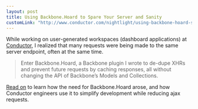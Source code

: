 ```yaml
---
layout: post
title: Using Backbone.Hoard to Spare Your Server and Sanity
customLink: "http://www.conductor.com/nightlight/using-backbone-hoard-spare-server-sanity/"
---
```


While working on user-generated workspaces (dashboard applications) at [Conductor](http://www.conductor.com/), I realized that many requests were being made to the same server endpoint, often at the same time.

> Enter Backbone.Hoard, a Backbone plugin I wrote to de-dupe XHRs and prevent future requests by caching responses, all without changing the API of Backbone’s Models and Collections.

[Read on](http://www.conductor.com/nightlight/using-backbone-hoard-spare-server-sanity/) to learn how the need for Backbone.Hoard arose, and how Conductor engineers use it to simplify development while reducing ajax requests.

